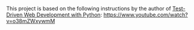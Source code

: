 This project is based on the following instructions by the author of [Test-Driven Web Development with Python](https://www.amazon.com/Test-Driven-Development-Python-Selenium-JavaScript/dp/1449364829):
https://www.youtube.com/watch?v=o38mZWxywmM

